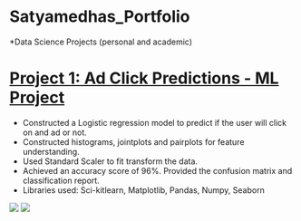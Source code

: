 # Satyamedhas_Portfolio
*Data Science Projects (personal and academic)

# [Project 1: Ad Click Predictions - ML Project](https://github.com/SatyamedhasP/Satyamedhas_Portfolio/blob/main/Ad%20click%20predictions.ipynb)
*	Constructed a Logistic regression model to predict if the user will click on and ad or not. 
*	Constructed histograms, jointplots and pairplots for feature understanding.
*	Used Standard Scaler to fit transform the data.
*	Achieved an accuracy score of 96%. Provided the confusion matrix and classification report.
*	Libraries used: Sci-kitlearn, Matplotlib, Pandas, Numpy, Seaborn

![](https://github.com/SatyamedhasP/Satyamedhas_Portfolio/blob/main/ad%20click%20images/Ad%20click%20predictions.png)
![](https://github.com/SatyamedhasP/Satyamedhas_Portfolio/blob/main/ad%20click%20images/Ad%20click%20predictions.png)
